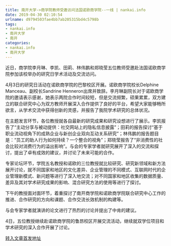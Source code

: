 ```yaml
---
title: 南开大学->商学院教师受邀访问法国诺欧商学院--一线 | nankai.info
date: 2019-04-30 02:10:54
urlname: d9794503fae4bb7ab205315bd4c5798b
tags: 
- nankai.info
- 南开大学
- 南开
categories:
- nankai.info
- 南开大学
---
```


近日，商学院李月琳、李凯、田莉、林伟鹏和郑晓莹五位教师受邀赴法国诺欧商学院参加该校举办的研究日学术活动及交流访问。

4月3日的研究日活动在诺欧商学院的巴黎校区开展。诺欧商学院校长Delphine Manceau、副校长Sandrine Henneron出席并致辞。李月琳副院长对于诺欧商学院的邀请表示感谢，她表示两院合作时间较短，但是交流频繁，硕果累累，双方建立的联合研究中心为双方教师开展深入合作提供了良好的平台，希望大家能够畅所欲言，从学术交流中获得创新的灵感，并报告了我院学术研究的总体状况。

在主题发言环节，各位教授就各自最新的研究成果和研究设想进行了展示。李凯报告了“主动分享与被动提供：社交网站上的隐私信息披露”；田莉的报告探讨“基于职业流动视角下的成熟企业与新创企业双向互动关系研究”；林伟鹏的报告题目是：“员工的助人行为如何持续？一个整合的视角”；郑晓莹报告了“非消费性的社会比较对消费行为的溢出影响”。与会的专家学者就研究展开了深入的交流和探讨，提出了卓有成效的建议，并讨论了未来可能的合作。

专家论坛环节，学院五名教授和诺欧的三位教授就比较研究、研究新领域和新方法展开讨论，就不同国家和地区的文化差异、企业管理的不同模式、互联网时代的企业管理新模式、新问题等进行了深入地交流；对不同国家和地区收集的数据质量、差异及其对学术研究成果的影响、混合研究方法的使用等进行了探讨。

下午的教授面对面环节，着重探讨了南开商学院和诺欧商学院联合研究中心工作的推进、合作研究的方向和课题、合作交流长效机制的构建等。

与会专家学者就演讲的论文进行了热烈的讨论并提出了中肯的建议。

4日，五位教授继续赴诺欧商学院的鲁昂校区开展交流活动，继续就双学位项目和学术研究的深入合作开展了讨论。

[转入文章首发地址](http://news.nankai.edu.cn/zhxw/system/2019/04/29/000447819.shtml)